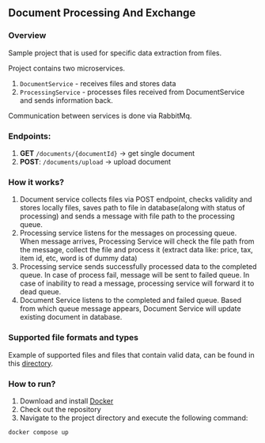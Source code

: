 ## Document Processing And Exchange

### Overview

Sample project that is used for specific data extraction from files.

Project contains two microservices.

1. `DocumentService` - receives files and stores data
2. `ProcessingService` - processes files received from DocumentService and sends information back.

Communication between services is done via RabbitMq.

### Endpoints:

1. **GET** `/documents/{documentId}` -> get single document
2. **POST**: `/documents/upload` -> upload document

### How it works?

1. Document service collects files via POST endpoint, checks validity and stores locally
files, saves path to file in database(along with status of processing) and sends a message with file path to the processing queue.
2. Processing service listens for the messages on processing queue. When message arrives,
Processing Service will check the file path from the message, collect the file and process it (extract data like: price, tax, item id, etc, word is of dummy data)
3. Processing service sends successfully processed data to the completed queue. In case of process fail, message will be sent to failed queue.
In case of inability to read a message, processing service will forward it to dead queue.
4. Document Service listens to the completed and failed queue. Based from which queue message appears, Document Service will update existing document in database.


### Supported file formats and types

Example of supported files and files that contain valid data, can be found in this [directory](https://github.com/Pekonije1/DocumentProcessingAndExchange/tree/main/ProcessingService/src/test/resources/files). 

### How to run?
1. Download and install [Docker](https://www.docker.com/get-started/)
2. Check out the repository
3. Navigate to the project directory and execute the following command:
```
docker compose up
```

